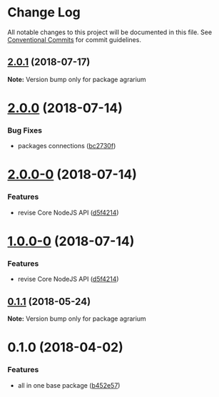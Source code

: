 # Change Log

All notable changes to this project will be documented in this file.
See [Conventional Commits](https://conventionalcommits.org) for commit guidelines.

<a name="2.0.1"></a>
## [2.0.1](https://github.com/agrarium/agrarium/compare/agrarium@2.0.0...agrarium@2.0.1) (2018-07-17)




**Note:** Version bump only for package agrarium

<a name="2.0.0"></a>
# [2.0.0](https://github.com/agrarium/agrarium/compare/agrarium@2.0.0-0...agrarium@2.0.0) (2018-07-14)


### Bug Fixes

* packages connections ([bc2730f](https://github.com/agrarium/agrarium/commit/bc2730f))




<a name="2.0.0-0"></a>
# [2.0.0-0](https://github.com/agrarium/agrarium/compare/agrarium@0.1.1...agrarium@2.0.0-0) (2018-07-14)


### Features

* revise Core NodeJS API ([d5f4214](https://github.com/agrarium/agrarium/commit/d5f4214))




<a name="1.0.0-0"></a>
# [1.0.0-0](https://github.com/agrarium/agrarium/compare/agrarium@0.1.1...agrarium@1.0.0-0) (2018-07-14)


### Features

* revise Core NodeJS API ([d5f4214](https://github.com/agrarium/agrarium/commit/d5f4214))




<a name="0.1.1"></a>
## [0.1.1](https://github.com/agrarium/agrarium/compare/agrarium@0.1.0...agrarium@0.1.1) (2018-05-24)




**Note:** Version bump only for package agrarium

<a name="0.1.0"></a>
# 0.1.0 (2018-04-02)


### Features

* all in one base package ([b452e57](https://github.com/agrarium/agrarium/commit/b452e57))

